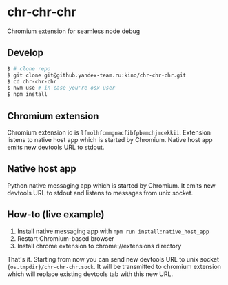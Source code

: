 # chr-chr-chr
Chromium extension for seamless node debug

## Develop
```bash
$ # clone repo
$ git clone git@github.yandex-team.ru:kino/chr-chr-chr.git
$ cd chr-chr-chr
$ nvm use # in case you're osx user
$ npm install
```

## Chromium extension
Chromium extension id is `lfmolhfcmmgnacfibfpbemchjmcekkii`. Extension listens to native host app which is started by Chromium. Native host app emits new devtools URL to stdout.

## Native host app
Python native messaging app which is started by Chromium. It emits new devtools URL to stdout and listens to messages from unix socket.

## How-to (live example)
1. Install native messaging app with `npm run install:native_host_app`
2. Restart Chromium-based browser
3. Install chrome extension to chrome://extensions directory

That's it. Starting from now you can send new devtools URL to unix socket `{os.tmpdir}/chr-chr-chr.sock`. It will be transmitted to chromium extension which will replace existing devtools tab with this new URL.
